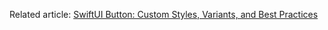 Related article: [SwiftUI Button: Custom Styles, Variants, and Best Practices](https://www.avanderlee.com/swiftui/swiftui-button-styles/)
